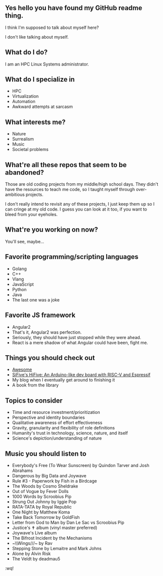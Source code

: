 ## Yes hello you have found my GitHub readme thing.

I think I'm supposed to talk about myself here?

I don't like talking about myself.

## What do I do?

I am an HPC Linux Systems administrator.

## What do I specialize in

* HPC
* Virtualization
* Automation
* Awkward attempts at sarcasm

## What interests me?

* Nature
* Surrealism
* Music
* Societal problems

## What're all these repos that seem to be abandoned?

Those are old coding projects from my middle/high school days.  They didn't have the resources to teach me code, so I taught myself through over-ambitious projects.

I don't really intend to revisit any of these projects, I just keep them up so I can cringe at my old code.  I guess you can look at it too, if you want to bleed from your eyeholes.

## What're you working on now?

You'll see, maybe...

## Favorite programming/scripting languages

* Golang
* C++
* Vlang
* JavaScript
* Python
* Java
* The last one was a joke

## Favorite JS framework

* Angular2
* That's it, Angular2 was perfection.
* Seriously, they should have just stopped while they were ahead.
* React is a mere shadow of what Angular could have been, fight me.

## Things you should check out

* [Awesome](https://github.com/sindresorhus/awesome)
* [SiFive's HiFive: An Arduino-like dev board with RISC-V and Espressif](https://www.sifive.com/boards/hifive1-rev-b)
* My blog when I eventually get around to finishing it
* A book from the library

## Topics to consider

* Time and resource investment/prioritization
* Perspective and identity boundaries
* Qualitative awareness of effort effectiveness
* Gravity, granularity and flexibility of role definitions
* Humanity's trust in technology, science, nature, and itself
* Science's depiction/understanding of nature

## Music you should listen to

* Everybody's Free (To Wear Sunscreen) by Quindon Tarver and Josh Abrahams
* Dangerous by Big Data and Joywave
* Rule #3 - Paperwork by Fish in a Birdcage
* The Woods by Cosmo Sheldrake
* Out of Vogue by Fever Dolls
* 1000 Words by Scroobius Pip
* Strung Out Johnny by Iggie Pop
* RATA-TATA by Royal Republic
* One Night by Matthew Koma
* Take Back Tomorrow by GoldFish
* Letter from God to Man by Dan Le Sac vs Scroobius Pip
* Justice's ✝ album (vinyl master preferred)
* Joywave's Live album
* The Bifrost Incident by the Mechanisms
* \~\\\Wings///\~ by Rav
* Stepping Stone by Lemaitre and Mark Johns
* Alone by Alvin Risk
* The Veldt by deadmau5

:wq!
